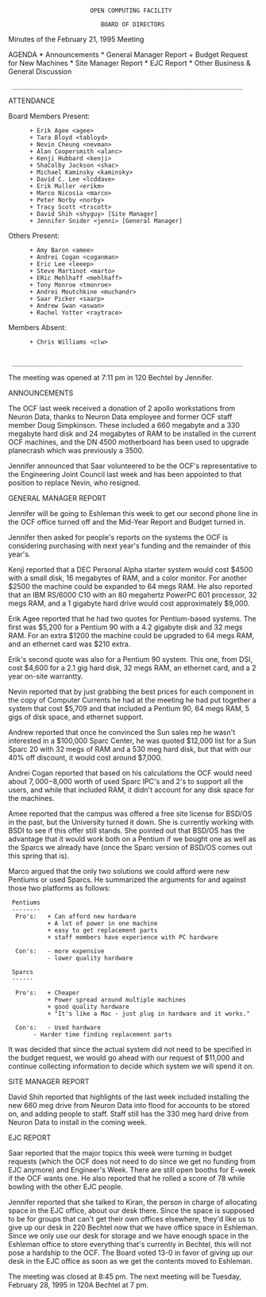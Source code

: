 
                           OPEN COMPUTING FACILITY
                                       
                              BOARD OF DIRECTORS
                                       
Minutes of the February 21, 1995 Meeting

  AGENDA
     * Announcements
     * General Manager Report
          + Budget Request for New Machines
     * Site Manager Report
     * EJC Report
     * Other Business & General Discussion
       
   
     _________________________________________________________________
   
  ATTENDANCE
  
   Board Members Present:
          
          + Erik Agee <agee>
          + Tara Bloyd <tabloyd>
          + Nevin Cheung <nevman>
          + Alan Coopersmith <alanc>
          + Kenji Hubbard <kenji>
          + ShaColby Jackson <shac>
          + Michael Kaminsky <kaminsky>
          + David C. Lee <lcddave>
          + Erik Muller <erikm>
          + Marco Nicosia <marco>
          + Peter Norby <norby>
          + Tracy Scott <trscott>
          + David Shih <shyguy> [Site Manager]
          + Jennifer Snider <jenni> [General Manager]
            
   Others Present:
          
          + Amy Baron <amee>
          + Andrei Cogan <coganman>
          + Eric Lee <leeep>
          + Steve Martinot <marto>
          + ERic Mehlhaff <mehlhaff>
          + Tony Monroe <tmonroe>
          + Andrei Moutchkine <muchandr>
          + Saar Picker <saarp>
          + Andrew Swan <aswan>
          + Rachel Yotter <raytrace>
            
   Members Absent:
          
          + Chris Williams <clw>
            
   
     _________________________________________________________________
   
   The meeting was opened at 7:11 pm in 120 Bechtel by Jennifer.
   
  ANNOUNCEMENTS
  
   The OCF last week received a donation of 2 apollo workstations from
   Neuron Data, thanks to Neuron Data employee and former OCF staff member
   Doug Simpkinson. These included a 660 megabyte and a 330 megabyte hard
   disk and 24 megabytes of RAM to be installed in the current OCF machines,
   and the DN 4500 motherboard has been used to upgrade planecrash which was
   previously a 3500.
   
   Jennifer announced that Saar volunteered to be the OCF's representative
   to the Engineering Joint Council last week and has been appointed to that
   position to replace Nevin, who resigned.
   
  GENERAL MANAGER REPORT
  
   Jennifer will be going to Eshleman this week to get our second phone line
   in the OCF office turned off and the Mid-Year Report and Budget turned in.
   
   Jennifer then asked for people's reports on the systems the OCF is
   considering purchasing with next year's funding and the remainder of this
   year's.
   
   Kenji reported that a DEC Personal Alpha starter system would cost $4500
   with a small disk, 16 megabytes of RAM, and a color monitor. For another
   $2500 the machine could be expanded to 64 megs RAM. He also reported that
   an IBM RS/6000 C10 with an 80 megahertz PowerPC 601 processor, 32 megs
   RAM, and a 1 gigabyte hard drive would cost approximately $9,000.
   
   Erik Agee reported that he had two quotes for Pentium-based systems.  The
   first was $5,200 for a Pentium 90 with a 4.2 gigabyte disk and 32 megs
   RAM. For an extra $1200 the machine could be upgraded to 64 megs RAM, and
   an ethernet card was $210 extra.
   
   Erik's second quote was also for a Pentium 90 system. This one, from DSI,
   cost $4,600 for a 2.1 gig hard disk, 32 megs RAM, an ethernet card, and a
   2 year on-site warrantty.
   
   Nevin reported that by just grabbing the best prices for each component
   in the copy of Computer Currents he had at the meeting he had put
   together a system that cost $5,709 and that included a Pentium 90, 64
   megs RAM, 5 gigs of disk space, and ethernet support.
   
   Andrew reported that once he convinced the Sun sales rep he wasn't
   interested in a $100,000 Sparc Center, he was quoted $12,000 list for a
   Sun Sparc 20 with 32 megs of RAM and a 530 meg hard disk, but that with
   our 40% off discount, it would cost around $7,000.
   
   Andrei Cogan reported that based on his calculations the OCF would need
   about $7,000-$8,000 worth of used Sparc IPC's and 2's to support all the
   users, and while that included RAM, it didn't account for any disk space
   for the machines.
   
   Amee reported that the campus was offered a free site license for BSD/OS
   in the past, but the University turned it down. She is currently working
   with BSDI to see if this offer still stands. She pointed out that BSD/OS
   has the advantage that it would work both on a Pentium if we bought one
   as well as the Sparcs we already have (once the Sparc version of BSD/OS
   comes out this spring that is).
   
   Marco argued that the only two solutions we could afford were new
   Pentiums or used Sparcs. He summarized the arguments for and against
   those two platforms as follows:
   
     Pentiums
     --------     
      Pro's:   + Can afford new hardware
               + A lot of power in one machine
               + easy to get replacement parts
               + staff members have experience with PC hardware

      Con's:   - more expensive
               - lower quality hardware
                 
     Sparcs
     ------
          
      Pro's:   + Cheaper
               + Power spread around multiple machines
               + good quality hardware
               + "It's like a Mac - just plug in hardware and it works."
                 
      Con's:   - Used hardware
	       - Harder time finding replacement parts

   It was decided that since the actual system did not need to be specified
   in the budget request, we would go ahead with our request of $11,000 and
   continue collecting information to decide which system we will spend it
   on.
            
  SITE MANAGER REPORT
  
   David Shih reported that highlights of the last week included
   installing the new 660 meg drive from Neuron Data into flood for
   accounts to be stored on, and adding people to staff. Staff still has
   the 330 meg hard drive from Neuron Data to install in the coming week.
   
  EJC REPORT
  
   Saar reported that the major topics this week were turning in budget
   requests (which the OCF does not need to do since we get no funding
   from EJC anymore) and Engineer's Week. There are still open booths for
   E-week if the OCF wants one. He also reported that he rolled a score
   of 78 while bowling with the other EJC people.
   
   Jennifer reported that she talked to Kiran, the person in charge of
   allocating space in the EJC office, about our desk there. Since the
   space is supposed to be for groups that can't get their own offices
   elsewhere, they'd like us to give up our desk in 220 Bechtel now that
   we have office space in Eshleman. Since we only use our desk for
   storage and we have enough space in the Eshleman office to store
   everything that's currently in Bechtel, this will not pose a hardship
   to the OCF. The Board voted 13-0 in favor of giving up our desk in the
   EJC office as soon as we get the contents moved to Eshleman.
   
   The meeting was closed at 8:45 pm. The next meeting will be Tuesday,
   February 28, 1995 in 120A Bechtel at 7 pm.
